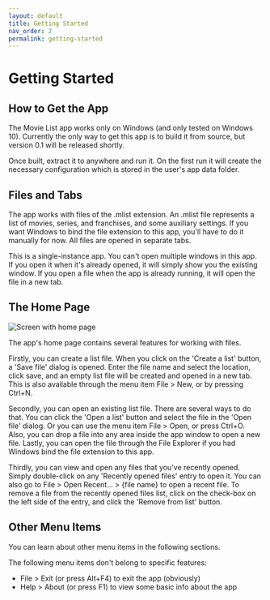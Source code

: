 ```yaml
---
layout: default
title: Getting Started
nav_order: 2
permalink: getting-started
---
```


# Getting Started

## How to Get the App

The Movie List app works only on Windows (and only tested on Windows 10). Currently the only way to get this app is to
build it from source, but version 0.1 will be released shortly.

Once built, extract it to anywhere and run it. On the first run it will create the necessary configuration which is
stored in the user's app data folder.

## Files and Tabs

The app works with files of the .mlist extension. An .mlist file represents a list of movies, series, and franchises,
and some auxiliary settings. If you want Windows to bind the file extension to this app, you'll have to do it manually
for now. All files are opened in separate tabs.

This is a single-instance app. You can't open multiple windows in this app. If you open it when it's already opened, it
will simply show you the existing window. If you open a file when the app is already running, it will open the file in
a new tab.

## The Home Page

![Screen with home page](/assets/images/screen-home-page.png)

The app's home page contains several features for working with files.

Firstly, you can create a list file. When you click on the 'Create a list' button, a 'Save file' dialog is opened.
Enter the file name and select the location, click save, and an empty list file will be created and opened in a new
tab. This is also available through the menu item File > New, or by pressing Ctrl+N.

Secondly, you can open an existing list file. There are several ways to do that. You can click the 'Open a list' button
and select the file in the 'Open file' dialog. Or you can use the menu item File > Open, or press Ctrl+O. Also, you can
drop a file into any area inside the app window to open a new file. Lastly, you can open the file through the File
Explorer if you had Windows bind the file extension to this app.

Thirdly, you can view and open any files that you've recently opened. Simply double-click on any 'Recently opened files'
entry to open it. You can also go to File > Open Recent... > {file name} to open a recent file. To remove a file from
the recently opened files list, click on the check-box on the left side of the entry, and click the 'Remove from list'
button.

## Other Menu Items

You can learn about other menu items in the following sections.

The following menu items don't belong to specific features:

- File > Exit (or press Alt+F4) to exit the app (obviously)
- Help > About (or press F1) to view some basic info about the app
